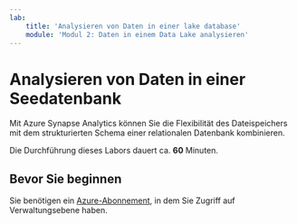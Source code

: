 ```yaml
---
lab:
    title: 'Analysieren von Daten in einer lake database'
    module: 'Modul 2: Daten in einem Data Lake analysieren'
---
```


# Analysieren von Daten in einer Seedatenbank

Mit Azure Synapse Analytics können Sie die Flexibilität des Dateispeichers mit dem strukturierten Schema einer relationalen Datenbank kombinieren.

Die Durchführung dieses Labors dauert ca. **60** Minuten.

## Bevor Sie beginnen

Sie benötigen ein [Azure-Abonnement](https://azure.microsoft.com/free), in dem Sie Zugriff auf Verwaltungsebene haben.
